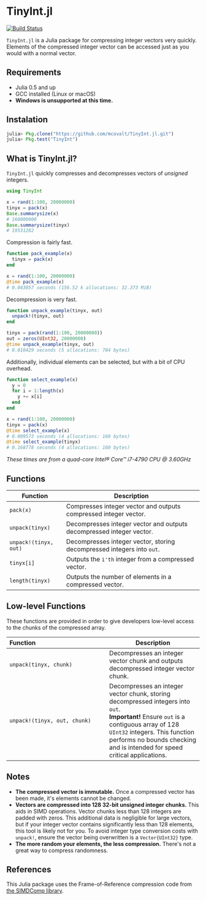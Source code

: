 # TinyInt.jl

[![Build Status](https://travis-ci.org/mcovalt/TinyInt.jl.svg?branch=master)](https://travis-ci.org/mcovalt/TinyInt.jl)

`TinyInt.jl` is a Julia package for compressing integer vectors very quickly. Elements of the compressed integer vector can be accessed just as you would with a normal vector.

## Requirements
* Julia 0.5 and up
* GCC installed (Linux or macOS)
* **Windows is unsupported at this time.**

## Instalation
```julia
julia> Pkg.clone("https://github.com/mcovalt/TinyInt.jl.git")
julia> Pkg.test("TinyInt")
```

## What is TinyInt.jl?
`TinyInt.jl` quickly compresses and decompresses vectors of *unsigned* integers.
```julia
using TinyInt

x = rand(1:100, 20000000)
tinyx = pack(x)
Base.summarysize(x)
# 160000000
Base.summarysize(tinyx)
# 19531282
```
Compression is fairly fast.
```julia
function pack_example(x)
  tinyx = pack(x)
end

x = rand(1:100, 20000000)
@time pack_example(x)
# 0.043057 seconds (156.52 k allocations: 32.373 MiB)
```
Decompression is very fast.
```julia
function unpack_example(tinyx, out)
  unpack!(tinyx, out)
end

tinyx = pack(rand(1:100, 20000000))
out = zeros(UInt32, 20000000)
@time unpack_example(tinyx, out)
# 0.010429 seconds (5 allocations: 784 bytes)
```
Additionally, individual elements can be selected, but with a bit of CPU overhead.
```julia
function select_example(x)
  y = 0
  for i = 1:length(x)
    y += x[i]
  end
end

x = rand(1:100, 20000000)
tinyx = pack(x)
@time select_example(x)
# 0.009573 seconds (4 allocations: 160 bytes)
@time select_example(tinyx)
# 0.168778 seconds (4 allocations: 160 bytes)
```
*These times are from a quad-core Intel® Core™ i7-4790 CPU @ 3.60GHz*

## Functions
Function              | Description
--------------------- | ------------
`pack(x)`             | Compresses integer vector and outputs compressed integer vector.
`unpack(tinyx)`       | Decompresses integer vector and outputs decompressed integer vector.
`unpack!(tinyx, out)` | Decompresses integer vector, storing decompressed integers into `out`.
`tinyx[i]`            | Outputs the `i'th` integer from a compressed vector.
`length(tinyx)`       | Outputs the number of elements in a compressed vector.

## Low-level Functions
These functions are provided in order to give developers low-level access to the chunks of the compressed array.

Function&nbsp;&nbsp;&nbsp;&nbsp;&nbsp;&nbsp;&nbsp;&nbsp;&nbsp;&nbsp;&nbsp;&nbsp;&nbsp;&nbsp;&nbsp;&nbsp;&nbsp;&nbsp;&nbsp;&nbsp;&nbsp;&nbsp;&nbsp;&nbsp;&nbsp;&nbsp;&nbsp;&nbsp;&nbsp;&nbsp;&nbsp;&nbsp;&nbsp;&nbsp;&nbsp;&nbsp;&nbsp;&nbsp;&nbsp;&nbsp;&nbsp; | Description
-------------------------------- | -----------
`unpack(tinyx, chunk)`           | Decompresses an integer vector chunk and outputs decompressed integer vector chunk.
`unpack!(tinyx, out, chunk)`     | Decompresses an integer vector chunk, storing decompressed integers into `out`. <br />**Important!** Ensure `out` is a contiguous array of 128 `UInt32` integers. This function performs no bounds checking and is intended for speed critical applications.

## Notes
* **The compressed vector is immutable.** Once a compressed vector has been made, it's elements cannot be changed.
* **Vectors are compressed into 128 32-bit unsigned integer chunks.** This aids in SIMD operations. Vector chunks less than 128 integers are padded with zeros. This additional data is negligible for large vectors, but if your integer vector contains significantly less than 128 elements, this tool is likely not for you. To avoid integer type conversion costs with `unpack!`, ensure the vector being overwritten is a `Vector{UInt32}` type.
* **The more random your elements, the less compression.** There's not a great way to compress randomness.

## References
This Julia package uses the Frame-of-Reference compression code from [the SIMDComp library](https://github.com/lemire/simdcomp).
